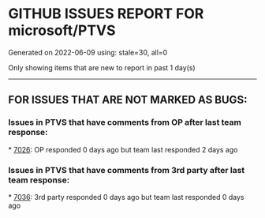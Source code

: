 
# GITHUB ISSUES REPORT FOR microsoft/PTVS


Generated on 2022-06-09 using: stale=30, all=0


Only showing items that are new to report in past 1 day(s)


---

## FOR ISSUES THAT ARE NOT MARKED AS BUGS:


### Issues in PTVS that have comments from OP after last team response:


\* [7026](https://github.com/microsoft/PTVS/issues/7026 "No intellisense when from 'PYTHONPATH'"): OP responded 0 days ago but team last responded 2 days ago

### Issues in PTVS that have comments from 3rd party after last team response:


\* [7036](https://github.com/microsoft/PTVS/issues/7036 "Visual Studio 2022 freezes during python debugging session"): 3rd party responded 0 days ago but team last responded 0 days ago
